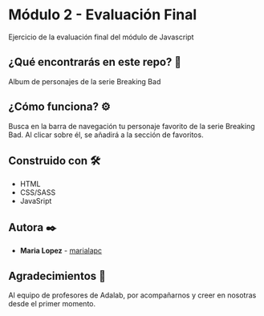 #  Módulo 2 - Evaluación Final

Ejercicio de la evaluación final del módulo de Javascript

## ¿Qué encontrarás en este repo? 🚀

Album de personajes de la serie Breaking Bad

## ¿Cómo funciona? ⚙️

Busca en la barra de navegación tu personaje favorito de la serie Breaking Bad. 
Al clicar sobre él, se añadirá a la sección de favoritos.

## Construido con 🛠️

* HTML
* CSS/SASS
* JavaSript


## Autora ✒️

* **Maria Lopez** - [marialapc](https://github.com/marialapc)


## Agradecimientos 🎁

Al equipo de profesores de Adalab, por acompañarnos y creer en nosotras desde el primer momento.





